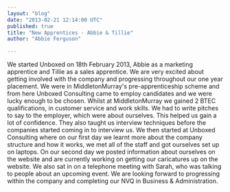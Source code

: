 ```yaml
---
layout: "blog"
date: "2013-02-21 12:14:00 UTC"
published: true
title: "New Apprentices - Abbie & Tillie"
author: "Abbie Ferguson"

---
```


We started Unboxed on 18th February 2013, Abbie as a marketing apprentice and Tillie as a sales apprentice. We are very excited about getting involved with the company and progressing throughout our one year placement. We were in MiddletonMurray's pre-apprenticeship scheme and from here Unboxed Consulting came to employ candidates and we were lucky enough to be chosen. Whilst at MiddletonMurray we gained 2 BTEC qualifications, in customer service and work skills. We had to write pitches to say to the employer, which were about ourselves. This helped us gain a lot of confidence. They also taught us interview techniques before the companies started coming in to interview us. We then started at Unboxed Consulting where on our first day we learnt more about the company structure and how it works, we met all of the staff and got ourselves set up on laptops. On our second day we posted information about ourselves on the website and are currently working on getting our caricatures up on the website. We also sat in on a telephone meeting with Sarah, who was talking to people about an upcoming event. We are looking forward to progressing within the company and completing our NVQ in Business & Administration.


